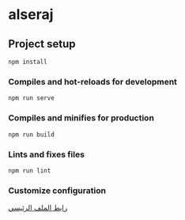 # alseraj

## Project setup

```
npm install
```

### Compiles and hot-reloads for development

```
npm run serve
```

### Compiles and minifies for production

```
npm run build
```

### Lints and fixes files

```
npm run lint
```
### Customize configuration
<!-- See [Configuration Reference](https://cli.vuejs.org/config/). -->

[رابط الملف الرئيسي](./src/App.vue)
